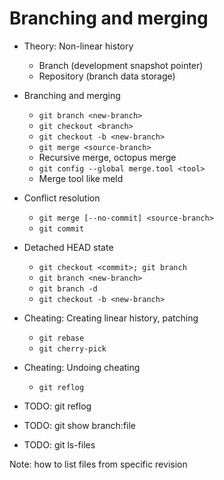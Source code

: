 # Branching and merging 

  * Theory: Non-linear history
      - Branch (development snapshot pointer)
      - Repository (branch data storage)
  * Branching and merging
      - `git branch <new-branch>`
      - `git checkout <branch>`
      - `git checkout -b <new-branch>`
      - `git merge <source-branch>`
      - Recursive merge, octopus merge
      - `git config --global merge.tool <tool>`
      - Merge tool like meld
  * Conflict resolution
      - `git merge [--no-commit] <source-branch>`
      - `git commit`
  * Detached HEAD state
      - `git checkout <commit>; git branch`
      - `git branch <new-branch>`
      - `git branch -d`
      - `git checkout -b <new-branch>`
  * Cheating: Creating linear history, patching
      - `git rebase`
      - `git cherry-pick`
  * Cheating: Undoing cheating
      - `git reflog`

  * TODO: git reflog
  * TODO: git show branch:file
  * TODO: git ls-files

Note: how to list files from specific revision
